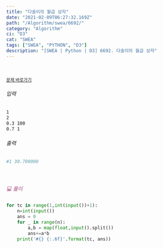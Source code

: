 ```yaml
---
title: "다솔이의 월급 상자"
date: "2021-02-09T06:27:32.169Z"
path: "/Algorithm/swea/6692/"
category: "Algorithm"
ci: "D3"
cat: "SWEA"
tags: ["SWEA", "PYTHON", "D3"]
description: "[SWEA | Python | D3] 6692. 다솔이의 월급 상자"
---
```


<br />

<a href="https://swexpertacademy.com/main/code/problem/problemDetail.do?problemLevel=3&contestProbId=AWdXofhKFkADFAWn&categoryId=AWdXofhKFkADFAWn&categoryType=CODE&problemTitle=&orderBy=FIRST_REG_DATETIME&selectCodeLang=PYTHON&select-1=3&pageSize=10&pageIndex=2"><small>문제 바로가기</small></a>

###### 입력

```sh
1
2
0.3 100
0.7 1
```

###### 출력

```sh
#1 30.700000
```

<br />

##### <h5 style="color:#C587AE;">💻 풀이</h5>

```python
for tc in range(1,int(input())+1):
    n=int(input())
    ans = 0
    for _ in range(n):
        a,b = map(float,input().split())
        ans+=a*b
    print('#{} {:.6f}'.format(tc, ans))
```

